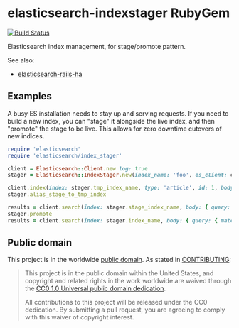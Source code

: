 # elasticsearch-indexstager RubyGem

[![Build Status](https://travis-ci.org/18F/elasticsearch-indexstager-gem.svg?branch=master)](https://travis-ci.org/18F/elasticsearch-indexstager-gem)

Elasticsearch index management, for stage/promote pattern.

See also:

* [elasticsearch-rails-ha](https://github.com/18F/elasticsearch-rails-ha)

## Examples

A busy ES installation needs to stay up and serving requests. If you need to build a new index,
you can "stage" it alongside the live index, and then "promote" the stage to be live. This allows
for zero downtime cutovers of new indices.

```ruby
require 'elasticsearch'
require 'elasticsearch/index_stager'

client = Elasticsearch::Client.new log: true
stager = Elasticsearch::IndexStager.new(index_name: 'foo', es_client: client)

client.index(index: stager.tmp_index_name, type: 'article', id: 1, body: { title: 'Test' })
stager.alias_stage_to_tmp_index

results = client.search(index: stager.stage_index_name, body: { query: { match: { title: 'test' } } })
stager.promote
results = client.search(index: stager.index_name, body: { query: { match: { title: 'test' } } })
```

## Public domain

This project is in the worldwide [public domain](LICENSE.md). As stated in [CONTRIBUTING](CONTRIBUTING.md):

> This project is in the public domain within the United States, and copyright and related rights in the work worldwide are waived through the [CC0 1.0 Universal public domain dedication](https://creativecommons.org/publicdomain/zero/1.0/).
>
> All contributions to this project will be released under the CC0
> dedication. By submitting a pull request, you are agreeing to comply
> with this waiver of copyright interest.
